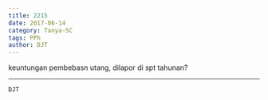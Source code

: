 ```yaml
---
title: 2215
date: 2017-06-14
category: Tanya-SC
tags: PPh
author: DJT
---
```


keuntungan pembebasn utang, dilapor di spt tahunan?

---



`DJT`
